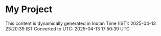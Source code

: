 # My Project

This content is dynamically generated in Indian Time (IST): 2025-04-13 23:20:39 IST
Converted to UTC: 2025-04-13 17:50:39 UTC
